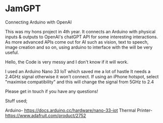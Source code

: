 # JamGPT
Connecting Arduino with OpenAI 

This was my hons project in 4th year. It connects an Arduino with physical inputs & outputs to OpenAI's chatGPT API for some interesting interactions. As more advanced APIs come out for AI such as vision, text to speech, image creation and so on, using arduino to interface with the will be very useful. 

Hello, the Code is very messy and I don't know if it will work. 

I used an Arduino Nano 33 IoT which saved me a lot of hastle 
It needs a 2.4GHz signal otherwise it won't connect. 
If using an iPhone hotspot, select "maximise compatibility" and this will change the signal from 5GHz to 2.4 

Please get in touch if you have any questions! 

Stuff used;  

Arduino-         https://docs.arduino.cc/hardware/nano-33-iot
Thermal Printer- https://www.adafruit.com/product/2752
